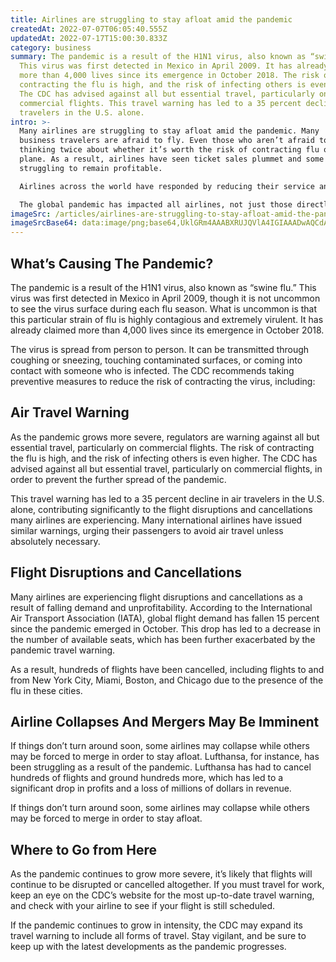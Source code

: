 ```yaml
---
title: Airlines are struggling to stay afloat amid the pandemic
createdAt: 2022-07-07T06:05:40.555Z
updatedAt: 2022-07-17T15:00:30.833Z
category: business
summary: The pandemic is a result of the H1N1 virus, also known as “swine flu”
  This virus was first detected in Mexico in April 2009. It has already claimed
  more than 4,000 lives since its emergence in October 2018. The risk of
  contracting the flu is high, and the risk of infecting others is even higher.
  The CDC has advised against all but essential travel, particularly on
  commercial flights. This travel warning has led to a 35 percent decline in air
  travelers in the U.S. alone.
intro: >-
  Many airlines are struggling to stay afloat amid the pandemic. Many
  business travelers are afraid to fly. Even those who aren’t afraid to fly are
  thinking twice about whether it’s worth the risk of contracting flu on a
  plane. As a result, airlines have seen ticket sales plummet and some are
  struggling to remain profitable. 

  Airlines across the world have responded by reducing their service and capacity, which has led to a decrease in air travel demand and left many airlines with unprofitable operations. Some airlines have even ceased operations completely until demand returns or they see an opportunity for sustainable growth once the pandemic ends. 

  The global pandemic has impacted all airlines, not just those directly affected regions. Regardless of where you’re flying from or to, here’s what you need to know about your flight during this turbulent time:
imageSrc: /articles/airlines-are-struggling-to-stay-afloat-amid-the-pandemic.png
imageSrcBase64: data:image/png;base64,UklGRm4AAABXRUJQVlA4IGIAAADwAQCdASoKAAoAAUAmJbACdEf/geGGWwAA/pEqxa9YK4l/h4NGv1Xvygt+NA4wkfMzvUWSLlUfqmXWtL9jeyuqqmRzZ/+CzPwzSZEd/xhO7VN/7V/kFvQ+6W8f0jvYqYAAAA==
---
```


## What’s Causing The Pandemic?

The pandemic is a result of the H1N1 virus, also known as “swine flu.” This virus was first detected in Mexico in April 2009, though it is not uncommon to see the virus surface during each flu season. What is uncommon is that this particular strain of flu is highly contagious and extremely virulent. It has already claimed more than 4,000 lives since its emergence in October 2018.

The virus is spread from person to person. It can be transmitted through coughing or sneezing, touching contaminated surfaces, or coming into contact with someone who is infected. The CDC recommends taking preventive measures to reduce the risk of contracting the virus, including: 

## Air Travel Warning

As the pandemic grows more severe, regulators are warning against all but essential travel, particularly on commercial flights. The risk of contracting the flu is high, and the risk of infecting others is even higher. The CDC has advised against all but essential travel, particularly on commercial flights, in order to prevent the further spread of the pandemic.

This travel warning has led to a 35 percent decline in air travelers in the U.S. alone, contributing significantly to the flight disruptions and cancellations many airlines are experiencing. Many international airlines have issued similar warnings, urging their passengers to avoid air travel unless absolutely necessary.

## Flight Disruptions and Cancellations

Many airlines are experiencing flight disruptions and cancellations as a result of falling demand and unprofitability. According to the International Air Transport Association (IATA), global flight demand has fallen 15 percent since the pandemic emerged in October. This drop has led to a decrease in the number of available seats, which has been further exacerbated by the pandemic travel warning.

As a result, hundreds of flights have been cancelled, including flights to and from New York City, Miami, Boston, and Chicago due to the presence of the flu in these cities.

## Airline Collapses And Mergers May Be Imminent

If things don’t turn around soon, some airlines may collapse while others may be forced to merge in order to stay afloat. Lufthansa, for instance, has been struggling as a result of the pandemic. Lufthansa has had to cancel hundreds of flights and ground hundreds more, which has led to a significant drop in profits and a loss of millions of dollars in revenue.

If things don’t turn around soon, some airlines may collapse while others may be forced to merge in order to stay afloat.

## Where to Go from Here

As the pandemic continues to grow more severe, it’s likely that flights will continue to be disrupted or cancelled altogether. If you must travel for work, keep an eye on the CDC’s website for the most up-to-date travel warning, and check with your airline to see if your flight is still scheduled.

If the pandemic continues to grow in intensity, the CDC may expand its travel warning to include all forms of travel. Stay vigilant, and be sure to keep up with the latest developments as the pandemic progresses.
